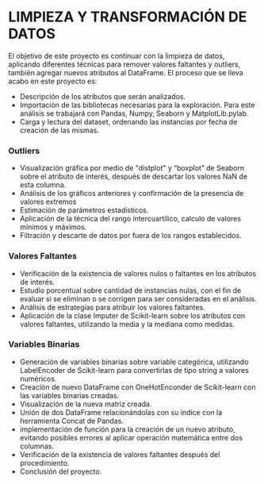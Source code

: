 # LIMPIEZA Y TRANSFORMACIÓN DE DATOS
El objetivo de este proyecto es continuar con la limpieza de datos, aplicando diferentes técnicas para remover valores faltantes y outliers, también agregar nuevos atributos al DataFrame.
El proceso que se lleva acabo en este proyecto es:
-	Descripción de los atributos que serán analizados.
-	Importación de las bibliotecas necesarias para la exploración. Para este análisis se trabajará con Pandas, Numpy, Seaborn y MatplotLib.pylab.
-	Carga y lectura del dataset, ordenando las instancias por fecha de creación de las mismas.
### Outliers
-	Visualización gráfica por medio de "distplot" y “boxplot” de Seaborn sobre el atributo de interés, después de descartar los valores NaN de esta columna.
-	Análisis de los gráficos anteriores y confirmación de la presencia de valores extremos
-	Estimación de parámetros estadísticos.
-	Aplicación de la técnica del rango intercuartílico, calculo de valores mínimos y máximos.
-	Filtración y descarte de datos por fuera de los rangos establecidos.

### Valores Faltantes
-	Verificación de la existencia de valores nulos o faltantes en los atributos de interés.
-	Estudio porcentual sobre cantidad de instancias nulas, con el fin de evaluar si se eliminan o se corrigen para ser consideradas en el análisis.
-	Análisis de estrategias para atribuir los valores faltantes.
-	Aplicación de la clase Imputer de Scikit-learn sobre los atributos con valores faltantes, utilizando la media y la mediana como medidas.
### Variables Binarias
- Generación de variables binarias sobre variable categórica, utilizando LabelEncoder de Scikit-learn para convertirlas de tipo string a valores numéricos.
-	Creación de nuevo DataFrame con OneHotEnconder de Scikit-learn con las variables binarias creadas.
-	Visualización de la nueva matriz creada.
-	Unión de dos DataFrame relacionándolas con su índice con la herramienta Concat de Pandas.
-	implementación de función para la creación de un nuevo atributo, evitando posibles errores al aplicar operación matemática entre dos columnas.
-	Verificación de la existencia de valores faltantes después del procedimiento.
-	Conclusión del proyecto.
